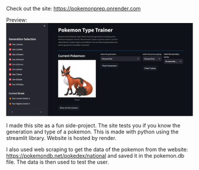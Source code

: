 Check out the site: https://pokemonprep.onrender.com

Preview:
![image](preview2.png)

I made this site as a fun side-project. The site tests you if you know the generation and type of a pokemon. This is made with python using the streamlit library. Website is hosted by render.

I also used web scraping to get the data of the pokemon from the website: https://pokemondb.net/pokedex/national and saved it in the pokemon.db file. The data is then used to test the user.
